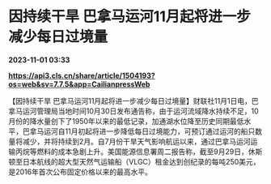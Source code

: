 # 因持续干旱 巴拿马运河11月起将进一步减少每日过境量

**2023-11-01 03:33**

**https://api3.cls.cn/share/article/1504193?os=web&sv=7.7.5&app=CailianpressWeb**

【因持续干旱 巴拿马运河11月起将进一步减少每日过境量】财联社11月1日电，巴拿马运河管理局当地时间10月30日发布通告称，由于运河流域降水持续不足，10月份的降水量创下了1950年以来的最低记录，加通湖水位降至历史同期最低水平，巴拿马运河自11月初起将进一步降低每日过境能力，可预订通过运河的船只数量将减少，并将持续到2月。自7月份干旱天气影响航运以来，通过巴拿马运河运输丙烷等燃料的成本急剧上升。美国能源信息署周二报告称，截至9月29日，休斯顿至日本航线的超大型天然气运输船（VLGC）租金达到创纪录的每吨250美元，是2016年首次公布固定价格以来的最高水平。
